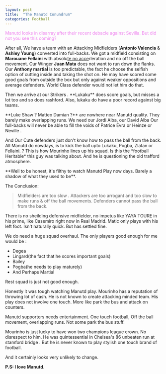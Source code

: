 ```yaml
---
layout: post
title:  "The Manutd Conundrum"
categories: Football
---
```



<p style="color:violet"> Manutd looks in disarray after their recent debacle against Sevilla. But did not you see this coming? </p>

<p>After all, We have a team with an Attacking Midfielders (<b>Antonio Valencia</b> & <b>Ashley Young</b>) converted into full-backs. We got a midfield consisting on <b>Marouane Fellaini</b> with absolu<u>te no acce</u>rleration and no off the ball movement. Our Winger <b>Juan Mata</b> does not want to run down the flanks. Our <b>Anthony martial</b> is too predictable, the fact he choose the selfish option of cutting inside and taking the shot on. He may have scored some good goals from outside the box but only against weaker oppositions and average defenders. World Class defender would not let him do that.
</p>

<p>Then we arrive at our Strikers . **Lukaku** does score goals, but misses a lot too and so does rashford. Also, lukaku do have a poor record against big teams. 
</p>  

<p> **Luke Shaw ? Matteo Damian ?** are nowhere near Manutd quality. They barely make overlapping runs. 
We need our Jordi Alba, our David Alba 
Our full-backs will never be able to fill the voids of Patrice Evra or Heinze or Neville . 
</p>
<p>
And Our Cute defenders just don't know how to pass the ball from the back. All Manutd do nowdays, is to kick the ball upto Lukaku, Pogba, Zlatan or Fellaini. ? 
This is how Mourinho lines up his squad. Is this the *football Heritable* this guy was talking about. And he is questioning the old trafford atmosphere. 
</p>
**Well to be honest, it's filthy to watch Manutd Play now days. Barely a shadow of what they used to be**.

The Conclusion: 

> Midfielders are too slow . 
> Attackers are too arrogant and too slow to make runs & off the ball movements.
> Defenders cannot pass the ball from the back. 

There is no sheilding defensive midfielder, no impetus like YAYA TOURE in his prime, like Casemiro right now in Real Madrid.
Matic only plays with his left foot. Isn't naturally quick. But has settled fine. 
<p>
We do need a huge squad overhaul. The only players good enough for me would be :
<ul>
    <li>Degea</li> 
    <li>Lingard(the fact that he scores important goals)</li>
    <li>Bailey</li>
    <li>Pogba(he needs to play maturely)</li>
    <li>And Perhaps Martial</li>
 </ul>

Rest squad is just not good enough.
</p>

Honestly it was tough watching Manutd play. Mourinho has a reputation of throwing lot of cash. He is not known to create attacking minded team. His play does not involve one touch.
More like park the bus and attack on counters. 

Manutd supporters needs entertainment. One touch football, Off the ball movement, overlapping runs.
Not some park the bus stuff. 

Mourinho is just lucky to have won two champions league crown. No disrespect to him. He was quintessential in Chelsea's 86 unbeaten run at stamford bridge . But he is never known to play stylish one touch brand of football. 

And it certainly looks very unlikely to change. 

**P.S: I love Manutd**.

